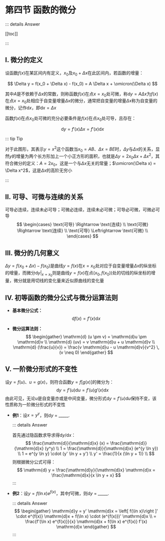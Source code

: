 <script setup>
import { useExmaple2_4_1 } from "./hooks";

useExmaple2_4_1();
</script>

# 第四节 函数的微分

::: details Answer

[[toc]]

:::

## I. 微分的定义

设函数$f(x)$在某区间内有定义，$x_0$及$x_0 + \Delta x$在此区间内，若函数的增量：

$$
\Delta y = f(x_0 + \Delta x) - f(x_0) = A \Delta x + \omicron(\Delta x)
$$

其中$A$是不依赖于$\Delta x$的常数，则称函数$f(x)$在点$x = x_0$处可微，称$\mathrm{d}y = A\Delta x$为$f(x)$在点$x = x_0$处相应于自变量增量$\Delta x$的微分，通常把自变量的增量$\Delta x$称为自变量的微分，记作$\mathrm{d}x$，即$\mathrm{d}x = \Delta x$

函数$f(x)$在点$x_0$处可微的充分必要条件是$f(x)$在点$x_0$处可导，且存在：

$$
\mathrm{d}y = f'(x) \Delta x = f'(x) \mathrm{d}x
$$

::: tip Tip

<canvas id="example-graph-2-4-1"></canvas>

对于此图形，其表示$y = x^2$这个函数当$x_0 = AB$、$\Delta x = BE$时，$\Delta y$与$\Delta x$的关系，显然$y$的增量为两个长方形加上一个小正方形的面积，也就是$\Delta y = 2 x_0 \Delta x + \Delta x^2$，其符合微分的定义：$A = 2x_0$，这是一个与$\Delta x$无关的常量；$\omicron(\Delta x) = \Delta x^2$，这是$\Delta x$的高阶无穷小

:::

## II. 可导、可微与连续的关系

可导必连续，连续未必可导；可微必连续，连续未必可微；可导必可微，可微必可导
$$
\begin{cases}
\text{可导} \Rightarrow \text{连续} \\
\text{可微} \Rightarrow \text{连续} \\
\text{可导} \Leftrightarrow \text{可微} \\
\end{cases}
$$

## III. 微分的几何意义

$\Delta y = f(x_0 + \Delta x) - f(x_0)$是曲线$y = f(x)$在$x = x_0$处对应于自变量增量$\Delta x$的纵坐标的增量，而微分$\mathrm{d}y|_{x = x_0}$则是曲线$y = f(x)$在点$(x_0, f(x_0))$处的切线的纵坐标的增量，微分就是用切线的变化量来近似原曲线的变化量

## IV. 初等函数的微分公式与微分运算法则

- **基本微分公式：**
    $$
    \mathrm{d}f(x) = f'(x) \mathrm{d}x
    $$

- **微分运算法则：**
    $$
    \begin{gather}
    \mathrm{d} (u \pm v) = \mathrm{d}u \pm \mathrm{d}v \\
    \mathrm{d} (uv) = v \mathrm{d}u + u \mathrm{d}v \\
    \mathrm{d} (\frac{u}{v}) = \frac{v \mathrm{d}u - u \mathrm{d}v}{v^2} \, (v \neq 0)
    \end{gather}
    $$
    

## V. 一阶微分形式的不变性

设$y = f(u)$、$u = g(x)$，则符合函数$y = f\left[ g(x) \right]$的微分为：
$$
\mathrm{d}y = f'(u) \mathrm{d}u = f'(u) g'(x) \mathrm{d}x
$$
由此可见，无论$u$是自变量亦或是中间变量，微分形式$\mathrm{d}y = f'(u) \mathrm{d}u$保持不变，该性质称为一阶微分形式的不变性

- **例1**：设$x = y^y$，则$\mathrm{d}y$ = \_\_\_\_\_.

    ::: details Answer

    首先通过隐函数求导求得$\mathrm{d}y / \mathrm{d}x$：
    $$
    \frac{\mathrm{d}}{\mathrm{d}x} (x) = \frac{\mathrm{d}}{\mathrm{d}x} (y^y) \\
    1 = \frac{\mathrm{d}}{\mathrm{d}x} (e^{y \ln y}) \\
    1 = e^{y \ln y} \cdot (y' \ln y + y') \\
    y' = \frac{1}{x (\ln y + 1)} \\
    $$
    则根据微分公式可得：
    $$
    \mathrm{d} y = \frac{\mathrm{d}y}{\mathrm{d}x} \mathrm{d}x = \frac{\mathrm{d}x}{x \ln y + x}
    $$
    :::

- **例2**：设$y = f(\ln x) e^{f(x)}$，其中$f$可微，则$\mathrm{d}y$ = \_\_\_\_\_.

    ::: details Answer
    $$
    \begin{gather}
    \mathrm{d}y = y' \mathrm{d}x = \left[ f(\ln x)\right ]' \cdot e^{f(x)} \mathrm{d}x + f(\ln x) \cdot (e^{f(x)})' \mathrm{d}x \\
    = \frac{f'(\ln x) e^{f(x)}}{x} \mathrm{d}x + f(\ln x) e^{f(x)} f'(x) \mathrm{d}x
    \end{gather}
    $$
    :::
